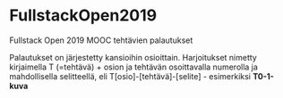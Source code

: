 # FullstackOpen2019
Fullstack Open 2019 MOOC tehtävien palautukset

Palautukset on järjestetty kansioihin osioittain.
Harjoitukset nimetty kirjaimella T (=tehtävä) + osion ja tehtävän osoittavalla numerolla
ja mahdollisella selitteellä, eli T[osio]-[tehtävä]-[selite] - esimerkiksi **T0-1-kuva**

